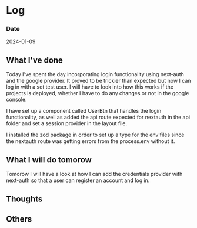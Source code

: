 # Log

### Date

2024-01-09

## What I've done

Today I've spent the day incorporating login functionality using next-auth and the google provider. It proved to be trickier than expected but now I can log in with a set test user. I will have to look into how this works if the projects is deployed, whether I have to do any changes or not in the google console.

I have set up a component called UserBtn that handles the login functionality, as well as added the api route expected for nextauth in the api folder and set a session provider in the layout file.

I installed the zod package in order to set up a type for the env files since the nextauth route was getting errors from the process.env without it.

## What I will do tomorow

Tomorow I will have a look at how I can add the credentials provider with next-auth so that a user can register an account and log in.

## Thoughts

## Others
